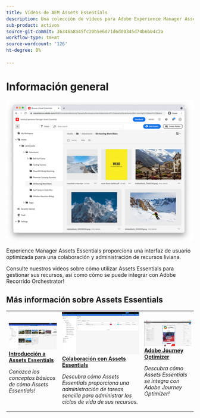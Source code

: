 ```yaml
---
title: Vídeos de AEM Assets Essentials
description: Una colección de vídeos para Adobe Experience Manager Assets Essentials
sub-product: activos
source-git-commit: 36346a8a45fc20b5e6d71d6d00345d74b6b04c2a
workflow-type: tm+mt
source-wordcount: '126'
ht-degree: 0%

---
```



# Información general

![Assets Essentials](./assets/overview/hero.png)

Experience Manager Assets Essentials proporciona una interfaz de usuario optimizada para una colaboración y administración de recursos liviana.

Consulte nuestros vídeos sobre cómo utilizar Assets Essentials para gestionar sus recursos, así como cómo se puede integrar con Adobe Recorrido Orchestrator!

## Más información sobre Assets Essentials

<table>
<td>
   <a href="./basics/managing.md">
   <img alt="Introducción a Assets Essentials" src="./assets/overview/getting-started.png" />
   </a>
   <div>
      <a href="./basics/managing.md">
      <strong>Introducción a Assets Essentials</strong>
      </a>
   </div>
   <p>
      <em>Conozca los conceptos básicos de cómo Assets Essentials!</em>
   </p>
</td>
<td>
   <a href="./basics/collaborating.md">
   <img alt="" src="./assets/overview/collaboration.png"/>
   </a>
   <div>
      <a href="./basics/collaborating.md">
      <strong>Colaboración con Assets Essentials</strong>
      </a>
   </div>
   <p>
      <em>Descubra cómo Assets Essentials proporciona una administración de tareas sencilla para administrar los ciclos de vida de sus recursos.</em>
   <p>
</td>
<td>
   <a href="https://experienceleague.adobe.com/docs/journey-optimizer-learn/tutorials/create-messages/create-email-content-with-the-message-editor.html">
   <img alt="Adobe Journey Optimizer" src="./assets/overview/adobe-journey-optimizer.png" />
   </a>
   <div>
      <a href="https://experienceleague.adobe.com/docs/journey-optimizer-learn/tutorials/create-messages/create-email-content-with-the-message-editor.html">
      <strong>Adobe Journey Optimizer</strong>
      </a>
   </div>
   <p>
      <em>Descubra cómo Assets Essentials se integra con Adobe Journey Optimizer!</em>
   <p>
</td>
</table>
